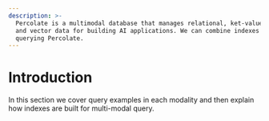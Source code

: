 ```yaml
---
description: >-
  Percolate is a multimodal database that manages relational, ket-value, graph
  and vector data for building AI applications. We can combine indexes when
  querying Percolate.
---
```


# Introduction

In this section we cover query examples in each modality and then explain how indexes are built for multi-modal query.

